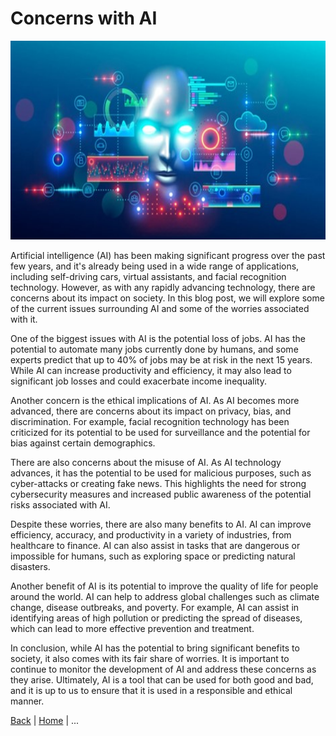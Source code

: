 # Concerns with AI

<img src="concern.jpg" style="width:6.5in;height:3.31111in" />

Artificial intelligence (AI) has been making significant progress over
the past few years, and it's already being used in a wide range of
applications, including self-driving cars, virtual assistants, and
facial recognition technology. However, as with any rapidly advancing
technology, there are concerns about its impact on society. In this blog
post, we will explore some of the current issues surrounding AI and some
of the worries associated with it.

One of the biggest issues with AI is the potential loss of jobs. AI has
the potential to automate many jobs currently done by humans, and some
experts predict that up to 40% of jobs may be at risk in the next 15
years. While AI can increase productivity and efficiency, it may also
lead to significant job losses and could exacerbate income inequality.

Another concern is the ethical implications of AI. As AI becomes more
advanced, there are concerns about its impact on privacy, bias, and
discrimination. For example, facial recognition technology has been
criticized for its potential to be used for surveillance and the
potential for bias against certain demographics.

There are also concerns about the misuse of AI. As AI technology
advances, it has the potential to be used for malicious purposes, such
as cyber-attacks or creating fake news. This highlights the need for
strong cybersecurity measures and increased public awareness of the
potential risks associated with AI.

Despite these worries, there are also many benefits to AI. AI can
improve efficiency, accuracy, and productivity in a variety of
industries, from healthcare to finance. AI can also assist in tasks that
are dangerous or impossible for humans, such as exploring space or
predicting natural disasters.

Another benefit of AI is its potential to improve the quality of life
for people around the world. AI can help to address global challenges
such as climate change, disease outbreaks, and poverty. For example, AI
can assist in identifying areas of high pollution or predicting the
spread of diseases, which can lead to more effective prevention and
treatment.

In conclusion, while AI has the potential to bring significant benefits
to society, it also comes with its fair share of worries. It is
important to continue to monitor the development of AI and address these
concerns as they arise. Ultimately, AI is a tool that can be used for
both good and bad, and it is up to us to ensure that it is used in a
responsible and ethical manner.

[Back](/ChatGPT.md)   |   [Home](/index.md)   |   ...

